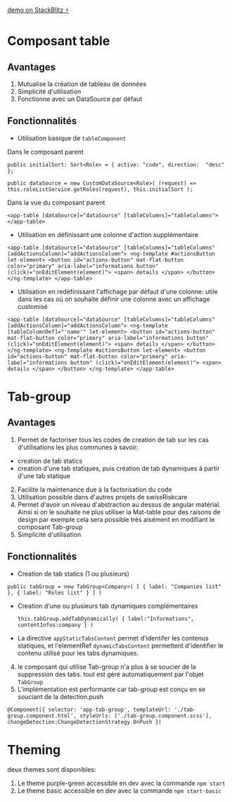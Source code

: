
[demo on StackBlitz ⚡️](https://stackblitz.com/edit/angular-rvy6w4)


# Composant table
## Avantages

1. Mutualise la création de tableau de données
2. Simplicité d'utilisation
3. Fonctionne avec un DataSource par défaut

## Fonctionnalités

- Utilisation basique de `tableComponent`

Dans le composant parent

`public initialSort: Sort<Role> = { active: "code", direction:  "desc" };`

  `public dataSource = new CustomDataSource<Role>(
    (request) => this.roleListService.getRoles(request),
    this.initialSort
  );` 

Dans la vue du composant parent

`
<app-table [dataSource]="dataSource" [tableColumns]="tableColumns">
</app-table> 
`

- Utilisation en définissant une colonne d'action supplémentaire

`<app-table [dataSource]="dataSource" [tableColumns]="tableColumns" [addActionsColumn]="addActionsColumn">
    <ng-template #actionsButton let-element>
        <button id="actions-button" mat-flat-button color="primary" aria-label="informations button" (click)="onEditElement(element)">
            <span> details </span>
        </button>
    </ng-template>
</app-table>`

- Utilisation en redéfinissant l'affichage par défaut d'une colonne: utile dans les cas où on souhaite définir une colonne avec un affichage customisé

`<app-table [dataSource]="dataSource" [tableColumns]="tableColumns" [addActionsColumn]="addActionsColumn">
    <ng-template [tableColumnDef]="'name'" let-element>
        <button id="actions-button" mat-flat-button color="primary" aria-label="informations button" (click)="onEditElement(element)">
            <span> details </span>
        </button>
    </ng-template>
    <ng-template #actionsButton let-element>
        <button id="actions-button" mat-flat-button color="primary" aria-label="informations button" (click)="onEditElement(element)">
            <span> details </span>
        </button>
    </ng-template>
</app-table>`

# Tab-group

## Avantages

1. Permet de factoriser tous les codes de creation de tab sur les cas d'utilisations les plus communes à savoir:
 - creation de tab statics
 - creation d'une tab statiques, puis création de tab dynamiques à partir d'une tab statique

2. Facilite la maintenance due à la factorisation du code
3. Utilisation possible dans d'autres projets de swissRiskcare
4. Permet d'avoir un niveau d'abstraction au dessus de angular matérial. Ainsi si on le souhaite ne plus utiliser la Mat-table pour des raisons de design par exemple cela sera possible très aisément en modifiant le composant Tab-group
5. Simplicité d'utilisation


## Fonctionnalités

- Creation de tab statics (1 ou plusieurs)

`public tabGroup = new TabGroup<Company>(
    [
      {
        label: "Companies list"
      },
      {
        label: "Roles list"
      }
    ]
  )`
- Creation d'une ou plusieurs tab dynamiques complémentaires

  `this.tabGroup.addTabDynamically(
    {
    label:"Informations",
    contentInfos:company
    }
)`
- La directive `appStaticTabsContent` permet d'identifer les contenus statiques, et l'elementRef `dynamicTabsContent` permettent d'identifier le contenu utilisé pour les tabs dynamiques.

4. le composant qui utilise Tab-group n'a plus à se soucier de la suppression des tabs. tout est géré automatiquement par l'objet `TabGroup`
5. L'implémentation est performante car tab-group est conçu en se souciant de la detection.push

`@Component({
  selector: 'app-tab-group',
  templateUrl: './tab-group.component.html',
  styleUrls: ['./tab-group.component.scss'],
  changeDetection:ChangeDetectionStrategy.OnPush
})`


# Theming

deux themes sont disponibles:
 1. Le theme purple-green accessible en dev avec la commande `npm start`
 2. Le theme basic accessible en dev avec la commande `npm start-basic` 
